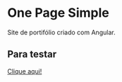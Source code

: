 # One Page Simple

Site de portifólio criado com Angular.

## Para testar
[Clique aqui!](https://wesleyxbz.github.io/One-page-simple/) 

